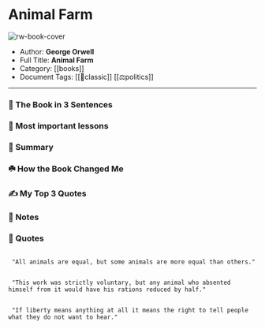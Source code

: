 # Animal Farm

![rw-book-cover](https://is3-ssl.mzstatic.com/image/thumb/Publication113/v4/7b/2f/ea/7b2fea6c-2c17-903a-a4b8-631d23c65fd3/Animal-Farm-Apple.jpg/1800x2700bb.jpeg)

- Author: **George Orwell**
- Full Title: **Animal Farm**
- Category: [[books]]
- Document Tags: [[📖classic]] [[⚖politics]] 
---
### 🚀 The Book in 3 Sentences

### 🎨 Most important lessons

### 📒 Summary

### ☘️ How the Book Changed Me

### ✍️ My Top 3 Quotes

### 📝 Notes

### 📜 Quotes

```ad-quote 

 "All animals are equal, but some animals are more equal than others."
```

```ad-quote 

 "This work was strictly voluntary, but any animal who absented himself from it would have his rations reduced by half."
```

```ad-quote 

 "If liberty means anything at all it means the right to tell people what they do not want to hear."
```

